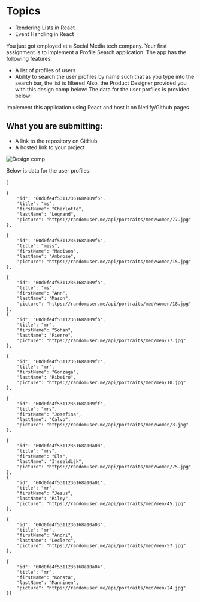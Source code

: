 # Topics
- Rendering Lists in React
- Event Handling in React

You just got employed at a Social Media tech company. Your first assignment is to implement a Profile Search application.
The app has the following features:
- A list of profiles of users
- Ability to search the user profiles by name such that as you type into the search bar, the list is filtered
Also, the Product Designer provided you with this design comp below:
The data for the user profiles is provided below:

Implement this application using React and host it on Netlify/Github pages

## What you are submitting:
- A link to the repository on GitHub
- A hosted link to your project

![Design comp](/React_practice/assignment/react-rendering_list_and_event_handling/search-app/src/assets/profiledata.png "Design")

Below is data for the user profiles:

   [

    {
        "id": "60d0fe4f5311236168a109f5",
        "title": "ms",
        "firstName": "Charlotte",
        "lastName": "Legrand",
        "picture": "https://randomuser.me/api/portraits/med/women/77.jpg"
    },

    {
        "id": "60d0fe4f5311236168a109f6",
        "title": "miss",
        "firstName": "Madison",
        "lastName": "Ambrose",
        "picture": "https://randomuser.me/api/portraits/med/women/15.jpg"
    },

    {
        "id": "60d0fe4f5311236168a109fa",
        "title": "ms",
        "firstName": "Ann",
        "lastName": "Mason",
        "picture": "https://randomuser.me/api/portraits/med/women/18.jpg"
    },
    {
        "id": "60d0fe4f5311236168a109fb",
        "title": "mr",
        "firstName": "Sohan",
        "lastName": "Pierre",
        "picture": "https://randomuser.me/api/portraits/med/men/77.jpg"
    },

    {
        "id": "60d0fe4f5311236168a109fc",
        "title": "mr",
        "firstName": "Gonzaga",
        "lastName": "Ribeiro",
        "picture": "https://randomuser.me/api/portraits/med/men/10.jpg"
    },

    {
        "id": "60d0fe4f5311236168a109ff",
        "title": "mrs",
        "firstName": "Josefina",
        "lastName": "Calvo",
        "picture": "https://randomuser.me/api/portraits/med/women/3.jpg"
    },

    {
        "id": "60d0fe4f5311236168a10a00",
        "title": "mrs",
        "firstName": "Els",
        "lastName": "Ijsseldijk",
        "picture": "https://randomuser.me/api/portraits/med/women/75.jpg"
    },
    {
        "id": "60d0fe4f5311236168a10a01",
        "title": "mr",
        "firstName": "Jesus",
        "lastName": "Riley",
        "picture": "https://randomuser.me/api/portraits/med/men/45.jpg"
    },

    {
        "id": "60d0fe4f5311236168a10a03",
        "title": "mr",
        "firstName": "Andri",
        "lastName": "Leclerc",
        "picture": "https://randomuser.me/api/portraits/med/men/57.jpg"
    },

    {
        "id": "60d0fe4f5311236168a10a04",
        "title": "mr",
        "firstName": "Konsta",
        "lastName": "Manninen",
        "picture": "https://randomuser.me/api/portraits/med/men/24.jpg"
    }]


